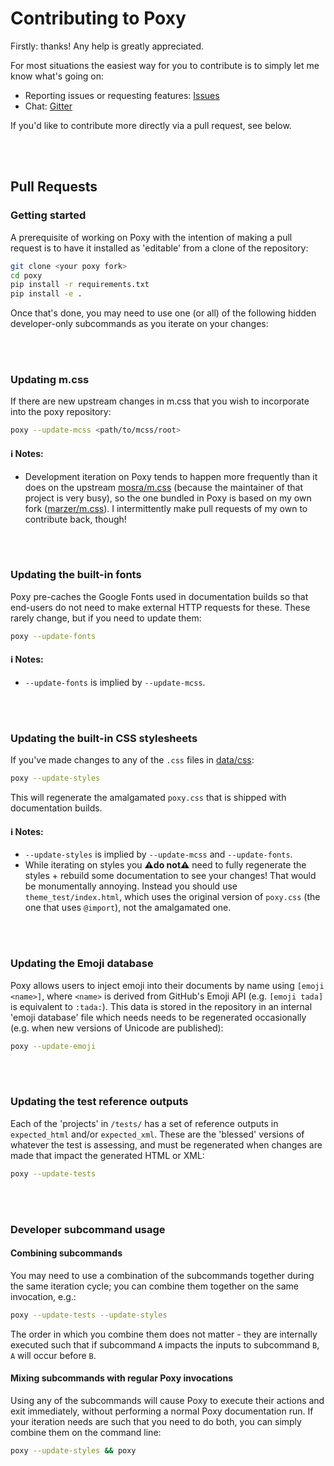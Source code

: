 # Contributing to Poxy

Firstly: thanks! Any help is greatly appreciated.

For most situations the easiest way for you to contribute is to simply let me know what's going on:

-   Reporting issues or requesting features: [Issues]
-   Chat: [Gitter]

If you'd like to contribute more directly via a pull request, see below.

<br /><br />

## Pull Requests

### Getting started

A prerequisite of working on Poxy with the intention of making a pull request is to have it installed
as 'editable' from a clone of the repository:

```sh
git clone <your poxy fork>
cd poxy
pip install -r requirements.txt
pip install -e .
```

Once that's done, you may need to use one (or all) of the following hidden developer-only subcommands
as you iterate on your changes:

<br /><br />

### Updating m.css

If there are new upstream changes in m.css that you wish to incorporate into the poxy repository:

```sh
poxy --update-mcss <path/to/mcss/root>
```

#### **ℹ&#xFE0F; Notes:**

-   Development iteration on Poxy tends to happen more frequently than it does on the upstream [mosra/m.css]
    (because the maintainer of that project is very busy), so the one bundled in Poxy is based on my own fork
    ([marzer/m.css]). I intermittently make pull requests of my own to contribute back, though!

<br /><br />

### Updating the built-in fonts

Poxy pre-caches the Google Fonts used in documentation builds so that end-users do not need to make
external HTTP requests for these. These rarely change, but if you need to update them:

```sh
poxy --update-fonts
```

#### **ℹ&#xFE0F; Notes:**

-   `--update-fonts` is implied by `--update-mcss`.

<br /><br />

### Updating the built-in CSS stylesheets

If you've made changes to any of the `.css` files in [data/css]:

```sh
poxy --update-styles
```

This will regenerate the amalgamated `poxy.css` that is shipped with documentation builds.

#### **ℹ&#xFE0F; Notes:**

-   `--update-styles` is implied by `--update-mcss` and `--update-fonts`.
-   While iterating on styles you **⚠&#xFE0F;do not⚠&#xFE0F;** need to fully regenerate the styles + rebuild some
    documentation to see your changes! That would be monumentally annoying. Instead you should use
    `theme_test/index.html`, which uses the original version of `poxy.css` (the one that uses `@import`),
    not the amalgamated one.

<br /><br />

### Updating the Emoji database

Poxy allows users to inject emoji into their documents by name using `[emoji <name>]`, where `<name>` is derived from
GitHub's Emoji API (e.g. `[emoji tada]` is equivalent to `:tada:`). This data is stored in the repository in an
internal 'emoji database' file which needs needs to be regenerated occasionally (e.g. when new versions of Unicode
are published):

```sh
poxy --update-emoji
```

<br /><br />

### Updating the test reference outputs

Each of the 'projects' in `/tests/` has a set of reference outputs in `expected_html` and/or `expected_xml`.
These are the 'blessed' versions of whatever the test is assessing, and must be regenerated when changes are made that
impact the generated HTML or XML:

```sh
poxy --update-tests
```

<br /><br />

### Developer subcommand usage

#### Combining subcommands

You may need to use a combination of the subcommands together during the same iteration cycle; you can combine them
together on the same invocation, e.g.:

```sh
poxy --update-tests --update-styles
```

The order in which you combine them does not matter - they are internally executed such that if subcommand `A` impacts
the inputs to subcommand `B`, `A` will occur before `B`.

#### Mixing subcommands with regular Poxy invocations

Using any of the subcommands will cause Poxy to execute their actions and exit immediately, without performing a
normal Poxy documentation run. If your iteration needs are such that you need to do both, you can simply combine
them on the command line:

```sh
poxy --update-styles && poxy
```

[issues]: https://github.com/marzer/poxy/issues
[gitter]: https://gitter.im/marzer/poxy
[mosra/m.css]: https://github.com/mosra/m.css
[marzer/m.css]: https://github.com/marzer/m.css
[data/css]: https://github.com/marzer/poxy/tree/main/poxy/data/css
